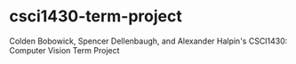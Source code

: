 # csci1430-term-project
Colden Bobowick, Spencer Dellenbaugh, and Alexander Halpin's CSCI1430: Computer Vision Term Project
